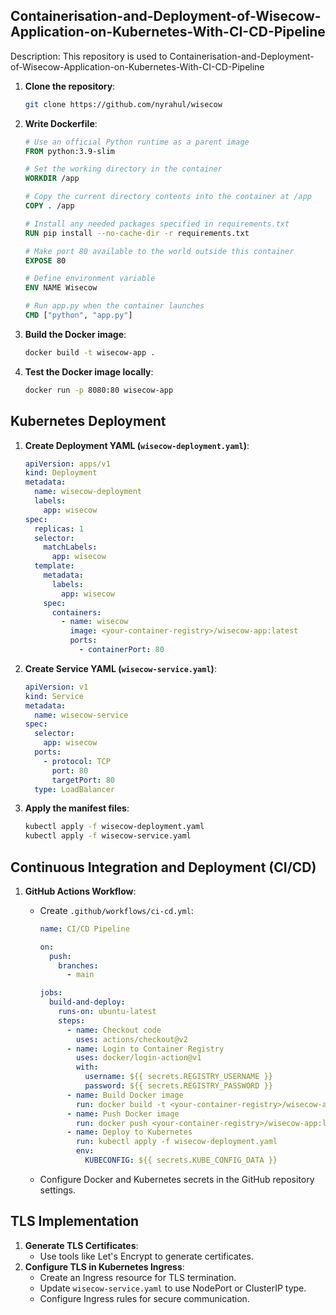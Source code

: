 ## Containerisation-and-Deployment-of-Wisecow-Application-on-Kubernetes-With-CI-CD-Pipeline

Description: This repository is used to Containerisation-and-Deployment-of-Wisecow-Application-on-Kubernetes-With-CI-CD-Pipeline

1. **Clone the repository**:
   ```bash
   git clone https://github.com/nyrahul/wisecow
   ```
2. **Write Dockerfile**:

   ```Dockerfile
   # Use an official Python runtime as a parent image
   FROM python:3.9-slim

   # Set the working directory in the container
   WORKDIR /app

   # Copy the current directory contents into the container at /app
   COPY . /app

   # Install any needed packages specified in requirements.txt
   RUN pip install --no-cache-dir -r requirements.txt

   # Make port 80 available to the world outside this container
   EXPOSE 80

   # Define environment variable
   ENV NAME Wisecow

   # Run app.py when the container launches
   CMD ["python", "app.py"]
   ```

3. **Build the Docker image**:
   ```bash
   docker build -t wisecow-app .
   ```
4. **Test the Docker image locally**:
   ```bash
   docker run -p 8080:80 wisecow-app
   ```

## Kubernetes Deployment

1. **Create Deployment YAML (`wisecow-deployment.yaml`)**:
   ```yaml
   apiVersion: apps/v1
   kind: Deployment
   metadata:
     name: wisecow-deployment
     labels:
       app: wisecow
   spec:
     replicas: 1
     selector:
       matchLabels:
         app: wisecow
     template:
       metadata:
         labels:
           app: wisecow
       spec:
         containers:
           - name: wisecow
             image: <your-container-registry>/wisecow-app:latest
             ports:
               - containerPort: 80
   ```
2. **Create Service YAML (`wisecow-service.yaml`)**:
   ```yaml
   apiVersion: v1
   kind: Service
   metadata:
     name: wisecow-service
   spec:
     selector:
       app: wisecow
     ports:
       - protocol: TCP
         port: 80
         targetPort: 80
     type: LoadBalancer
   ```
3. **Apply the manifest files**:
   ```bash
   kubectl apply -f wisecow-deployment.yaml
   kubectl apply -f wisecow-service.yaml
   ```

## Continuous Integration and Deployment (CI/CD)

1. **GitHub Actions Workflow**:

   - Create `.github/workflows/ci-cd.yml`:

     ```yaml
     name: CI/CD Pipeline

     on:
       push:
         branches:
           - main

     jobs:
       build-and-deploy:
         runs-on: ubuntu-latest
         steps:
           - name: Checkout code
             uses: actions/checkout@v2
           - name: Login to Container Registry
             uses: docker/login-action@v1
             with:
               username: ${{ secrets.REGISTRY_USERNAME }}
               password: ${{ secrets.REGISTRY_PASSWORD }}
           - name: Build Docker image
             run: docker build -t <your-container-registry>/wisecow-app:latest .
           - name: Push Docker image
             run: docker push <your-container-registry>/wisecow-app:latest
           - name: Deploy to Kubernetes
             run: kubectl apply -f wisecow-deployment.yaml
             env:
               KUBECONFIG: ${{ secrets.KUBE_CONFIG_DATA }}
     ```

   - Configure Docker and Kubernetes secrets in the GitHub repository settings.

## TLS Implementation

1. **Generate TLS Certificates**:
   - Use tools like Let's Encrypt to generate certificates.
2. **Configure TLS in Kubernetes Ingress**:
   - Create an Ingress resource for TLS termination.
   - Update `wisecow-service.yaml` to use NodePort or ClusterIP type.
   - Configure Ingress rules for secure communication.
